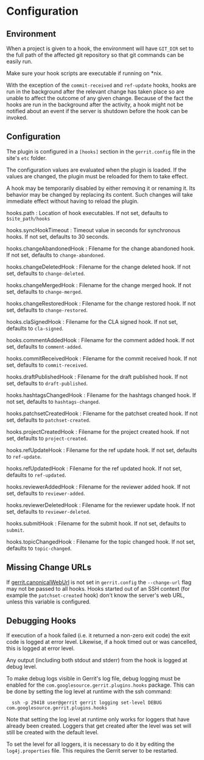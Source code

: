 Configuration
=============

Environment
-----------

When a project is given to a hook, the environment will have `GIT_DIR` set to
the full path of the affected git repository so that git commands can be easily
run.

Make sure your hook scripts are executable if running on *nix.

With the exception of the `commit-received` and `ref-update` hooks, hooks are
run in the background after the relevant change has taken place so are unable
to affect the outcome of any given change. Because of the fact the hooks are
run in the background after the activity, a hook might not be notified about
an event if the server is shutdown before the hook can be invoked.

Configuration
-------------

The plugin is configured in a `[hooks]` section in the `gerrit.config` file
in the site's `etc` folder.

The configuration values are evaluated when the plugin is loaded. If the values
are changed, the plugin must be reloaded for them to take effect.

A hook may be temporarily disabled by either removing it or renaming it. Its
behavior may be changed by replacing its content. Such changes will take
immediate effect without having to reload the plugin.

hooks.path
:	Location of hook executables. If not set, defaults to `$site_path/hooks`

hooks.syncHookTimeout
:	Timeout value in seconds for synchronous hooks. If not set, defaults
to 30 seconds.

hooks.changeAbandonedHook
:	Filename for the change abandoned hook. If not set, defaults to `change-abandoned`.

hooks.changeDeletedHook
:	Filename for the change deleted hook. If not set, defaults to `change-deleted`.

hooks.changeMergedHook
:	Filename for the change merged hook. If not set, defaults to `change-merged`.

hooks.changeRestoredHook
:	Filename for the change restored hook. If not set, defaults to `change-restored`.

hooks.claSignedHook
:	Filename for the CLA signed hook. If not set, defaults to `cla-signed`.

hooks.commentAddedHook
:	Filename for the comment added hook. If not set, defaults to `comment-added`.

hooks.commitReceivedHook
:	Filename for the commit received hook. If not set, defaults to `commit-received`.

hooks.draftPublishedHook
:	Filename for the draft published hook. If not set, defaults to `draft-published`.

hooks.hashtagsChangedHook
:	Filename for the hashtags changed hook. If not set, defaults to `hashtags-changed`.

hooks.patchsetCreatedHook
:	Filename for the patchset created hook. If not set, defaults to `patchset-created`.

hooks.projectCreatedHook
:	Filename for the project created hook. If not set, defaults to `project-created`.

hooks.refUpdateHook
:	Filename for the ref update hook. If not set, defaults to `ref-update`.

hooks.refUpdatedHook
:	Filename for the ref updated hook. If not set, defaults to `ref-updated`.

hooks.reviewerAddedHook
:	Filename for the reviewer added hook. If not set, defaults to `reviewer-added`.

hooks.reviewerDeletedHook
:	Filename for the reviewer update hook. If not set, defaults to `reviewer-deleted`.

hooks.submitHook
:	Filename for the submit hook. If not set, defaults to `submit`.

hooks.topicChangedHook
:	Filename for the topic changed hook. If not set, defaults to `topic-changed`.


Missing Change URLs
-------------------

If [gerrit.canonicalWebUrl][1] is not set in `gerrit.config` the
`--change-url` flag may not be passed to all hooks.  Hooks started out
of an SSH context (for example the `patchset-created` hook) don't know
the server's web URL, unless this variable is configured.


Debugging Hooks
---------------

If execution of a hook failed (i.e. it returned a non-zero exit code) the
exit code is logged at error level. Likewise, if a hook timed out or was
cancelled, this is logged at error level.

Any output (including both stdout and stderr) from the hook is logged at
debug level.

To make debug logs visible in Gerrit's log file, debug logging must be
enabled for the `com.googlesource.gerrit.plugins.hooks` package. This can be
done by setting the log level at runtime with the ssh command:

```
  ssh -p 29418 user@gerrit gerrit logging set-level DEBUG com.googlesource.gerrit.plugins.hooks
```

Note that setting the log level at runtime only works for loggers that
have already been created. Loggers that get created after the level was
set will still be created with the default level.

To set the level for all loggers, it is necessary to do it by editing the
`log4j.properties` file. This requires the Gerrit server to be restarted.

[1]: ../../../Documentation/config-gerrit.html#gerrit.canonicalWebUrl
